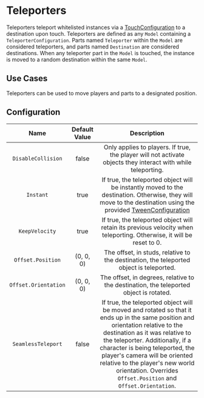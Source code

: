 # Teleporters

Teleporters teleport whitelisted instances via a [TouchConfiguration](/docs/global-configurations/touch-configurations.md) to a destination upon touch. Teleporters are defined as any `Model` containing a `TeleporterConfiguration`. Parts named `Teleporter` within the `Model` are considered teleporters, and parts named `Destination` are considered destinations. When any teleporter part in the `Model` is touched, the instance is moved to a random destination within the same `Model`.

## Use Cases

Teleporters can be used to move players and parts to a designated position.

## Configuration

| Name | Default Value | Description
|:-----:|:-----:|:-----:
| `DisableCollision` | false | Only applies to players. If true, the player will not activate objects they interact with while teleporting.
| `Instant` | true | If true, the teleported object will be instantly moved to the destination. Otherwise, they will move to the destination using the provided [TweenConfiguration](/docs/global-configurations/tween-configurations.md)
| `KeepVelocity` | true | If true, the teleported object will retain its previous velocity when teleporting. Otherwise, it will be reset to 0.
| `Offset.Position` | (0, 0, 0) | The offset, in studs, relative to the destination, the teleported object is teleported.
| `Offset.Orientation` | (0, 0, 0) | The offset, in degrees, relative to the destination, the teleported object is rotated.
| `SeamlessTeleport` | false | If true, the teleported object will be moved and rotated so that it ends up in the same position and orientation relative to the destination as it was relative to the teleporter. Additionally, if a character is being teleported, the player's camera will be oriented relative to the player's new world orientation. Overrides `Offset.Position` and `Offset.Orientation`.